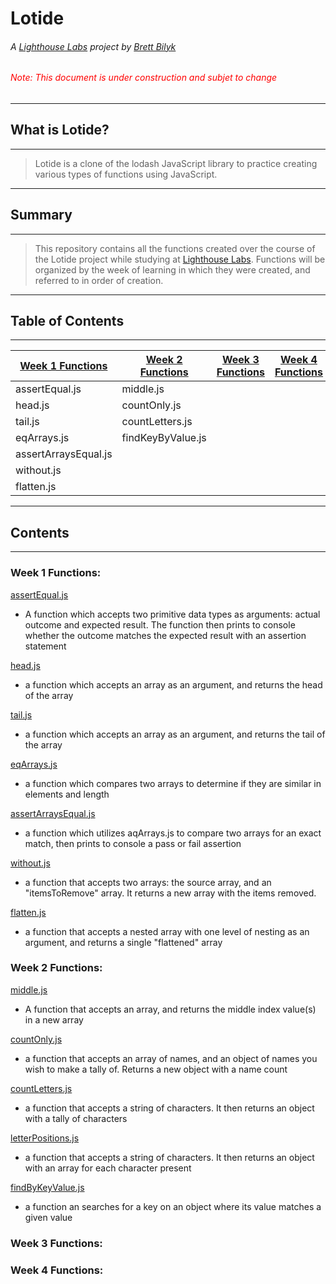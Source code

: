 
# Lotide

###### A [Lighthouse Labs](https://www.lighthouselabs.ca/) project by [Brett Bilyk](https://github.com/bilykb)
###### <span style="color:red">Note:  This document is under construction and subjet to change</span>

---
## **What is Lotide?**
---

>Lotide is  a clone of the lodash JavaScript library to practice creating various types of functions using JavaScript.

---
## **Summary**
---

>This repository contains all the functions created over the course of the Lotide project while studying at [Lighthouse Labs](https://www.lighthouselabs.ca/). Functions will be organized by the week of learning in which they were created, and referred to in order of creation.

---
## **Table of Contents**
---

| [Week 1 Functions](#week1) | [Week 2 Functions](#week2) | [Week 3 Functions](#week3) | [Week 4 Functions](#week4) |
|--- | --- | --- | --- |
| assertEqual.js | middle.js |
| head.js | countOnly.js
| tail.js | countLetters.js |
| eqArrays.js | findKeyByValue.js |
| assertArraysEqual.js |
| without.js |
| flatten.js |

---
## <b>Contents</b>
---

### <a name="week1">Week 1 Functions:</a>
 [assertEqual.js](https://github.com/bilykb/lotide/blob/master/assertEqual.js)
* A function which accepts two primitive data types as arguments: actual outcome and expected result. The function then prints to console whether the outcome matches the expected result with an assertion statement

[head.js](https://github.com/bilykb/lotide/blob/master/head.js)
* a function which accepts an array as an argument, and returns the head of the array
  
[tail.js](https://github.com/bilykb/lotide/blob/master/tail.js)
* a function which accepts an array as an argument, and returns the tail of the array

[eqArrays.js](https://github.com/bilykb/lotide/blob/master/eqArrays.js)
* a function which compares two arrays to determine if they are similar in elements and length
  
[assertArraysEqual.js](https://github.com/bilykb/lotide/blob/master/assertArraysEqual.js)
* a function which utilizes aqArrays.js to compare two arrays for an exact match, then prints to console a pass or fail assertion
  
[without.js](https://github.com/bilykb/lotide/blob/master/without.js)
* a function that accepts two arrays: the source array, and an "itemsToRemove" array.  It returns a new array with the items removed.

[flatten.js](https://github.com/bilykb/lotide/blob/master/flatten.js)
* a function that accepts a nested array with one level of nesting as an argument, and returns a single "flattened" array

### <a name="week2">Week 2 Functions:</a>

[middle.js](https://github.com/bilykb/lotide/blob/master/middle.js)
 * A function that accepts an array, and returns the middle index value(s) in a new array

[countOnly.js](https://github.com/bilykb/lotide/blob/master/countOnly.js)
* a function that accepts an array of names, and an object of names you wish to make a tally of.  Returns a new object with a name count

[countLetters.js](https://github.com/bilykb/lotide/blob/master/countLetters.js)
* a function that accepts a string of characters.  It then returns an object with a tally of characters

[letterPositions.js](https://github.com/bilykb/lotide/blob/master/letterPositions.js)
* a function that accepts a string of characters.  It then returns an object with an array for each character present

[findByKeyValue.js](https://github.com/bilykb/lotide/blob/master/findByKeyValue.js)
 * a function an searches for a key on an object where its value matches a given value


### <a name="week3">Week 3 Functions:</a>

### <a name="week4">Week 4 Functions:</a>
